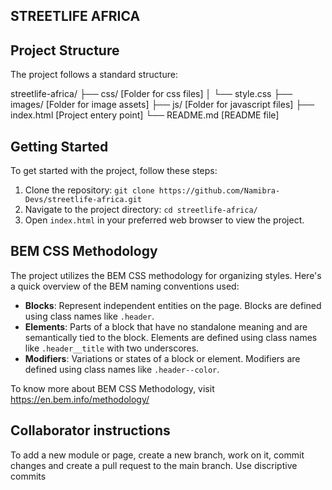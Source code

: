 ## STREETLIFE AFRICA


## Project Structure

The project follows a standard structure:

streetlife-africa/
├── css/                [Folder for css files]
│   └── style.css
├── images/             [Folder for image assets]
├── js/                 [Folder for javascript files]
├── index.html          [Project entery point]
└── README.md           [README file]

## Getting Started

To get started with the project, follow these steps:

1. Clone the repository: `git clone https://github.com/Namibra-Devs/streetlife-africa.git`
2. Navigate to the project directory: `cd streetlife-africa/`
3. Open `index.html` in your preferred web browser to view the project.

## BEM CSS Methodology

The project utilizes the BEM CSS methodology for organizing styles. Here's a quick overview of the BEM naming conventions used:

- **Blocks**: Represent independent entities on the page. Blocks are defined using class names like `.header`.
- **Elements**: Parts of a block that have no standalone meaning and are semantically tied to the block. Elements are defined using class names like `.header__title` with two underscores.
- **Modifiers**: Variations or states of a block or element. Modifiers are defined using class names like `.header--color`.

To know more about BEM CSS Methodology, visit https://en.bem.info/methodology/

## Collaborator instructions

To add a new module or page, create a new branch, work on it, commit changes and create a pull request to the main branch.
Use discriptive commits


